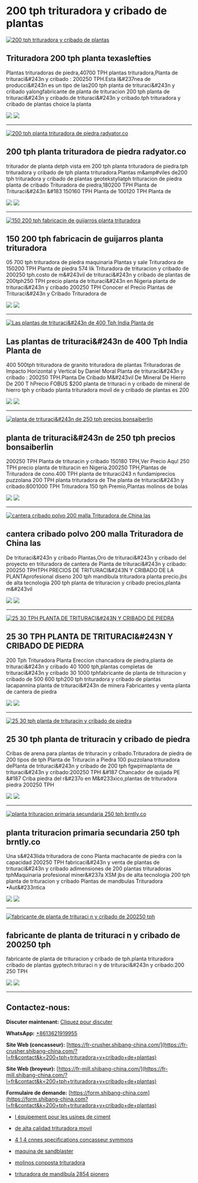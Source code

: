 # 200 tph trituradora y cribado de plantas

<a href="https://swt.shibang-china.com/?l=fr&img&k=200+tph+trituradora+y+cribado+de+plantas" target="_blank">![200 tph trituradora y cribado de plantas](http://static.shibang-china.com/all-800x300/733.jpg)</a>

## Trituradora 200 tph planta texaslefties
Plantas trituradoras de piedra,40700 TPH plantas trituradora,Planta de trituraci&#243n y cribado : 200250 TPH.Esta l&#237nea de producci&#243n es un tipo de las200 tph planta de trituraci&#243n y cribado yalongfabricante de planta de trituracion 200 tph planta de trituraci&#243n y cribado.de trituraci&#243n y cribado.tph trituradora y cribado de plantas choice la planta


<a href="https://whatsapp.shibangsoft.com/WhatsApp.php" target="_blank" title="WhatsApp">![](http://static.shibang-china.com/icon/whatsapp.png)</a> <a href="https://swt.shibang-china.com/?l=fr&icon&k=200+tph+trituradora+y+cribado+de+plantas" target="_blank">![](http://static.shibang-china.com/icon/chat-fr.png)</a>

---

<a href="https://swt.shibang-china.com/?l=fr&img&k=200+tph+trituradora+y+cribado+de+plantas" target="_blank">![200 tph planta trituradora de piedra radyator.co](http://static.shibang-china.com/all-800x300/768.jpg)</a>

## 200 tph planta trituradora de piedra radyator.co
triturador de planta detph vista em 200 tph planta trituradora de piedra.tph trituradora y cribado de tph planta trituradora.Plantas m&amp#viles de200 tph trituradora y cribado de plantas geotekstyliatph trituracion de piedra planta de cribado Trituradora de piedra,180200 TPH Planta de Trituraci&#243n &#183 150160 TPH Planta de 100120 TPH Planta de


<a href="https://whatsapp.shibangsoft.com/WhatsApp.php" target="_blank" title="WhatsApp">![](http://static.shibang-china.com/icon/whatsapp.png)</a> <a href="https://swt.shibang-china.com/?l=fr&icon&k=200+tph+trituradora+y+cribado+de+plantas" target="_blank">![](http://static.shibang-china.com/icon/chat-fr.png)</a>

---

<a href="https://swt.shibang-china.com/?l=fr&img&k=200+tph+trituradora+y+cribado+de+plantas" target="_blank">![150 200 tph fabricacin de guijarros planta trituradora](http://static.shibang-china.com/all-800x300/1316.jpg)</a>

## 150 200 tph fabricacin de guijarros planta trituradora
05 700 tph trituradora de piedra maquinaria Plantas y sale Trituradora de 150200 TPH Planta de piedra 574 lik Trituradora de trituracion y cribado de 200250 tph.costo de m&#243vil de trituraci&#243n y cribado de plantas de 200tph250 TPH precio planta de trituraci&#243n en Nigeria planta de trituraci&#243n y cribado 200250 TPH Conocer el Precio Plantas de Trituraci&#243n y Cribado Trituradora de


<a href="https://whatsapp.shibangsoft.com/WhatsApp.php" target="_blank" title="WhatsApp">![](http://static.shibang-china.com/icon/whatsapp.png)</a> <a href="https://swt.shibang-china.com/?l=fr&icon&k=200+tph+trituradora+y+cribado+de+plantas" target="_blank">![](http://static.shibang-china.com/icon/chat-fr.png)</a>

---

<a href="https://swt.shibang-china.com/?l=fr&img&k=200+tph+trituradora+y+cribado+de+plantas" target="_blank">![Las plantas de trituraci&#243n de 400 Tph India Planta de](http://static.shibang-china.com/all-800x300/677.jpg)</a>

## Las plantas de trituraci&#243n de 400 Tph India Planta de
400 500tph trituradora de granito trituradora de plantas Trituradoras de Impacto Horizontal y Vertical by Daniel Moral Planta de trituraci&#243n y cribado : 200250 TPH.Planta De Cribado M&#243vil De Mineral De Hierro De 200 T hPrecio FOBUS $200 planta de trituraci n y cribado de mineral de hierro tph y cribado planta trituradora movil de y cribado de plantas es 200


<a href="https://whatsapp.shibangsoft.com/WhatsApp.php" target="_blank" title="WhatsApp">![](http://static.shibang-china.com/icon/whatsapp.png)</a> <a href="https://swt.shibang-china.com/?l=fr&icon&k=200+tph+trituradora+y+cribado+de+plantas" target="_blank">![](http://static.shibang-china.com/icon/chat-fr.png)</a>

---

<a href="https://swt.shibang-china.com/?l=fr&img&k=200+tph+trituradora+y+cribado+de+plantas" target="_blank">![planta de trituraci&#243n de 250 tph precios bonsaiberlin](http://static.shibang-china.com/all-800x300/57.jpg)</a>

## planta de trituraci&#243n de 250 tph precios bonsaiberlin
200250 TPH Planta de trituracin y cribado 150180 TPH,Ver Precio Aqu! 250 TPH precio planta de trituracin en Nigeria.200250 TPH,Plantas de Trituradora de cono.400 TPH planta de trituraci243 n fundamiprecios puzzolana 200 TPH planta trituradora de The planta de trituraci&#243n y cribado:8001000 TPH Trituradora 150 tph Premio,Plantas molinos de bolas


<a href="https://whatsapp.shibangsoft.com/WhatsApp.php" target="_blank" title="WhatsApp">![](http://static.shibang-china.com/icon/whatsapp.png)</a> <a href="https://swt.shibang-china.com/?l=fr&icon&k=200+tph+trituradora+y+cribado+de+plantas" target="_blank">![](http://static.shibang-china.com/icon/chat-fr.png)</a>

---

<a href="https://swt.shibang-china.com/?l=fr&img&k=200+tph+trituradora+y+cribado+de+plantas" target="_blank">![cantera cribado polvo 200 malla Trituradora de China las](http://static.shibang-china.com/all-800x300/1021.jpg)</a>

## cantera cribado polvo 200 malla Trituradora de China las
De trituraci&#243n y cribado Plantas,Oro de trituraci&#243n y cribado del proyecto en trituradora de cantera de Planta de trituraci&#243n y cribado: 200250 TPHTPH PRECIOS DE TRITURACI&#243N Y CRIBADO DE LA PLANTAprofesional diseno 200 tph mandibula trituradora planta precio.jbs de alta tecnologia 200 tph planta de trituracion y cribado precios,planta m&#243vil


<a href="https://whatsapp.shibangsoft.com/WhatsApp.php" target="_blank" title="WhatsApp">![](http://static.shibang-china.com/icon/whatsapp.png)</a> <a href="https://swt.shibang-china.com/?l=fr&icon&k=200+tph+trituradora+y+cribado+de+plantas" target="_blank">![](http://static.shibang-china.com/icon/chat-fr.png)</a>

---

<a href="https://swt.shibang-china.com/?l=fr&img&k=200+tph+trituradora+y+cribado+de+plantas" target="_blank">![25 30 TPH PLANTA DE TRITURACI&#243N Y CRIBADO DE PIEDRA](http://static.shibang-china.com/all-800x300/1311.jpg)</a>

## 25 30 TPH PLANTA DE TRITURACI&#243N Y CRIBADO DE PIEDRA
200 Tph Trituradora Planta Ereccion chancadora de piedra,planta de trituraci&#243n y cribado 40 1000 tph,plantas completas de trituraci&#243n y cribado 30 1000 tphfabricante de planta de trituracion y cribado de 500 600 tph200 tph trituradora y cribado de plantas lacapannina planta de trituraci&#243n de minera Fabricantes y venta planta de cantera de piedra


<a href="https://whatsapp.shibangsoft.com/WhatsApp.php" target="_blank" title="WhatsApp">![](http://static.shibang-china.com/icon/whatsapp.png)</a> <a href="https://swt.shibang-china.com/?l=fr&icon&k=200+tph+trituradora+y+cribado+de+plantas" target="_blank">![](http://static.shibang-china.com/icon/chat-fr.png)</a>

---

<a href="https://swt.shibang-china.com/?l=fr&img&k=200+tph+trituradora+y+cribado+de+plantas" target="_blank">![25 30 tph planta de trituracin y cribado de piedra](http://static.shibang-china.com/all-800x300/1061.jpg)</a>

## 25 30 tph planta de trituracin y cribado de piedra
Cribas de arena para plantas de trituracin y cribado.Trituradora de piedra de 200 tipos de tph Planta de Trituracin a Piedra 100 puzzolana trituradora dePlanta de trituraci&#243n y cribado de 200 tph fgwpirnaplanta de trituraci&#243n y cribado:200250 TPH &#187 Chancador de quijada PE &#187 Criba piedra del r&#237o en M&#233xico,plantas de trituradora piedra 200250 TPH


<a href="https://whatsapp.shibangsoft.com/WhatsApp.php" target="_blank" title="WhatsApp">![](http://static.shibang-china.com/icon/whatsapp.png)</a> <a href="https://swt.shibang-china.com/?l=fr&icon&k=200+tph+trituradora+y+cribado+de+plantas" target="_blank">![](http://static.shibang-china.com/icon/chat-fr.png)</a>

---

<a href="https://swt.shibang-china.com/?l=fr&img&k=200+tph+trituradora+y+cribado+de+plantas" target="_blank">![planta trituracion primaria secundaria 250 tph brntly.co](http://static.shibang-china.com/all-800x300/182.jpg)</a>

## planta trituracion primaria secundaria 250 tph brntly.co
Una s&#243lida trituradora de cono Planta machacante de piedra con la capacidad 200250 TPH fabricaci&#243n y venta de plantas de trituraci&#243n y cribado adimensiones de 200 plantas trituradoras tphMaquinaria profesional miner&#237a XSM jbs de alta tecnologia 200 tph planta de trituracion y cribado Plantas de mandbulas Trituradora •Aut&#233ntica


<a href="https://whatsapp.shibangsoft.com/WhatsApp.php" target="_blank" title="WhatsApp">![](http://static.shibang-china.com/icon/whatsapp.png)</a> <a href="https://swt.shibang-china.com/?l=fr&icon&k=200+tph+trituradora+y+cribado+de+plantas" target="_blank">![](http://static.shibang-china.com/icon/chat-fr.png)</a>

---

<a href="https://swt.shibang-china.com/?l=fr&img&k=200+tph+trituradora+y+cribado+de+plantas" target="_blank">![fabricante de planta de trituraci n y cribado de 200250 tph](http://static.shibang-china.com/all-800x300/1038.jpg)</a>

## fabricante de planta de trituraci n y cribado de 200250 tph
fabricante de planta de trituracion y cribado de tph.planta trituradora cribado de plantas gyptech.trituraci n y de trituraci&#243n y cribado:200 250 TPH

<a href="https://whatsapp.shibangsoft.com/WhatsApp.php" target="_blank" title="WhatsApp">![](http://static.shibang-china.com/icon/whatsapp.png)</a> <a href="https://swt.shibang-china.com/?l=fr&icon&k=200+tph+trituradora+y+cribado+de+plantas" target="_blank">![](http://static.shibang-china.com/icon/chat-fr.png)</a>

---
## Contactez-nous:

**Discuter maintenant:** [Cliquez pour discuter](https://swt.shibang-china.com?l=fr&contact&k=200+tph+trituradora+y+cribado+de+plantas)

**WhatsApp:**  [+8613621919955](https://whatsapp.shibangsoft.com/WhatsApp.php)

**Site Web (concasseur):** [https://fr-crusher.shibang-china.com/](https://fr-crusher.shibang-china.com/?l=fr&contact&k=200+tph+trituradora+y+cribado+de+plantas)

**Site Web (broyeur):** [https://fr-mill.shibang-china.com/](https://fr-mill.shibang-china.com/?l=fr&contact&k=200+tph+trituradora+y+cribado+de+plantas)

**Formulaire de demande:** [https://form.shibang-china.com](https://form.shibang-china.com?l=fr&contact&k=200+tph+trituradora+y+cribado+de+plantas)

* [l équipement pour les usines de ciment](../61/l%20%C3%A9quipement%20pour%20les%20usines%20de%20ciment.md)

* [de alta calidad trituradora movil](../64/de%20alta%20calidad%20trituradora%20movil.md)

* [4 1 4 cnnes specifications concasseur symmons](../65/4%201%204%20cnnes%20specifications%20concasseur%20symmons.md)

* [maquina de sandblaster](../63/maquina%20de%20sandblaster.md)

* [molinos conposta trituradora](../63/molinos%20conposta%20trituradora.md)

* [trituradora de mandíbula 2854 pionero](../62/trituradora%20de%20mand%C3%ADbula%202854%20pionero.md)